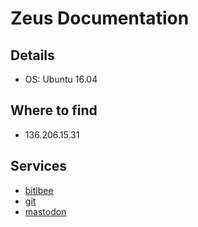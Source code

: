 # Zeus Documentation

## Details

* OS: Ubuntu 16.04

## Where to find

* 136.206.15.31

## Services

* [bitlbee](/services/bitlbee)
* [git](/services/git)
* [mastodon](/services/mastodon)
